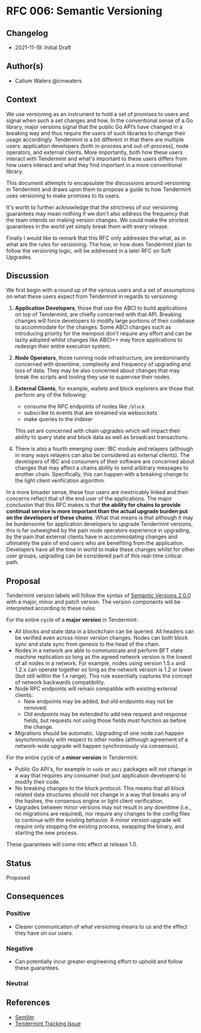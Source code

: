# RFC 006: Semantic Versioning

## Changelog

- 2021-11-19: Initial Draft

## Author(s)

- Callum Waters @cmwaters

## Context

We use versioning as an instrument to hold a set of promises to users and signal when such a set changes and how. In the conventional sense of a Go library, major versions signal that the public Go API’s have changed in a breaking way and thus require the users of such libraries to change their usage accordingly. Tendermint is a bit different in that there are multiple users: application developers (both in-process and out-of-process), node operators, and external clients. More importantly, both how these users interact with Tendermint and what's important to these users differs from how users interact and what they find important in a more conventional library.

This document attempts to encapsulate the discussions around versioning in Tendermint and draws upon them to propose a guide to how Tendermint uses versioning to make promises to its users.

It's worth to further acknowledge that the strictness of our versioning guarantees may mean nothing if we don't also address the frequency that the team intends on making version changes. We could make the strictest guarantees in the world yet simply break them with every release.

Finally I would like to remark that this RFC only addresses the what, as in what are the rules for versioning. The how, or how does Tendermint plan to follow the versioning logic, will be addressed in a later RFC on Soft Upgrades.

## Discussion

We first begin with a round up of the various users and a set of assumptions on what these users expect from Tendermint in regards to versioning:

1. **Application Developers**, those that use the ABCI to build applications on top of Tendermint, are chiefly concerned with that API. Breaking changes will force developers to modify large portions of their codebase to accommodate for the changes. Some ABCI changes such as introducing priority for the mempool don't require any effort and can be lazily adopted whilst changes like ABCI++ may force applications to redesign their entire execution system.
2. **Node Operators**, those running node infrastructure, are predominantly concerned with downtime, complexity and frequency of upgrading and loss of data. They may be also concerned about changes that may break the scripts and tooling they use to supervise their nodes.
3. **External Clients**, for example, wallets and block explorers are those that perform any of the following:
     - consume the RPC endpoints of nodes like `/block`
     - subscribe to events that are streamed via websockets
     - make queries to the indexer
  
    This set are concerned with chain upgrades which will impact their ability to query state and block data as well as broadcast transactions.
  
4. There is also a fourth emerging user: IBC module and relayers (although in many ways relayers can also be considered as external clients). The developers of IBC and consumers of their software are concerned about changes that may affect a chains ability to send arbitrary messages to another chain. Specifically, this can happen with a breaking change to the light client verification algorithm.  

In a more broader sense, these four users are inextricably linked and their concerns reflect that of the end user of the applications. The major conclusion that this RFC makes is that **the ability for chains to provide continual service is more important than the actual upgrade burden put on the developers of these chains**. What that means is that although it may be burdensome for application developers to upgrade Tendermint versions, this is far outweighed by the pain node operators experience in upgrading, by the pain that external clients have in accommodating changes and ultimately the pain of end users who are benefiting from the application. Developers have all the time in world to make these changes whilst for other user groups, upgrading can be considered part of this real-time critical path.  

## Proposal

Tendermint version labels will follow the syntax of [Semantic Versions 2.0.0](https://semver.org/) with a major, minor and patch version. The version components will be interpreted according to these rules:

For the entire cycle of a **major version** in Tendermint:

- All blocks and state data in a blockchain can be queried. All headers can be verified even across minor version changes. Nodes can both block sync and state sync from genesis to the head of the chain.
- Nodes in a network are able to communicate and perform BFT state machine replication so long as the agreed network version is the lowest of all nodes in a network. For example, nodes using version 1.5.x and 1.2.x can operate together so long as the network version is 1.2 or lower (but still within the 1.x range). This rule essentially captures the concept of network backwards compatibility.
- Node RPC endpoints will remain compatible with existing external clients:
    - New endpoints may be added, but old endpoints may not be removed.
    - Old endpoints may be extended to add new request and response fields, but requests not using those fields must function as before the change.
- Migrations should be automatic. Upgrading of one node can happen asynchronously with respect to other nodes (although agreement of a network-wide upgrade will happen synchronously via consensus).

For the entire cycle of a **minor version** in Tendermint:

- Public Go API's, for example in `node` or `abci` packages will not change in a way that requires any consumer (not just application developers) to modify their code.
- No breaking changes to the block protocol. This means that all block related data structures should not change in a way that breaks any of the hashes, the consensus engine or light client verification.
- Upgrades between minor versions may not result in any downtime (i.e., no migrations are required), nor require any changes to the config files to continue with the existing behavior. A minor version upgrade will require only stopping the existing process, swapping the binary, and starting the new process.

These guarantees will come into effect at release 1.0.

## Status

Proposed

## Consequences

### Positive

- Clearer communication of what versioning means to us and the effect they have on our users.

### Negative

- Can potentially incur greater engineering effort to uphold and follow these guarantees.

### Neutral

## References

- [SemVer](https://semver.org/)
- [Tendermint Tracking Issue](https://github.com/tendermint/tendermint/issues/5680)
